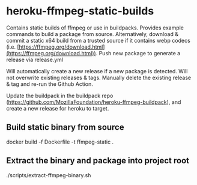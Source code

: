 # heroku-ffmpeg-static-builds
Contains static builds of ffmpeg or use in buildpacks. Provides example commands to build a package from source. Alternatively, download & commit a static x64 build from a trusted source if it contains webp codecs (i.e. [https://ffmpeg.org/download.html](https://ffmpeg.org/download.html)). Push new package to generate a release via release.yml

Will automatically create a new release if a new package is detected. Will not overwrite existing releases & tags. Manually delete the existing release & tag and re-run the Github Action.

Update the buildpack in the buildpack repo (https://github.com/MozillaFoundation/heroku-ffmpeg-buildpack), and create a new release for heroku to target.

## Build static binary from source
docker build -f Dockerfile -t ffmpeg-static .

## Extract the binary and package into project root
./scripts/extract-ffmpeg-binary.sh
